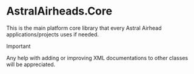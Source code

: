 # AstralAirheads.Core

This is the main platform core library that every Astral Airhead 
applications/projects uses if needed.

> [!IMPORTANT]
> Any help with adding or improving XML documentations to other classes will 
> be appreciated.
